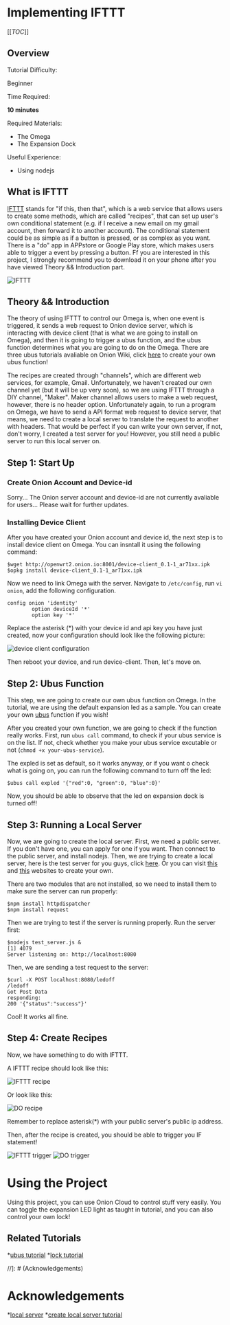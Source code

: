 # Implementing IFTTT

[[_TOC_]]

[//]: # (Overview)

## Overview 

Tutorial Difficulty:

Beginner

Time Required:

**10 minutes**

Required Materials:
* The Omega
* The Expansion Dock

Useful Experience:
* Using nodejs

[//]: # (What is IFTTT)

## What is IFTTT

[IFTTT](https://en.wikipedia.org/wiki/IFTTT) stands for "if this, then that", which is a web service that allows users to create some methods, which are called "recipes", that can set up user's own conditional statement (e.g. if I receive a new email on my gmail account, then forward it to another account). The conditional statement could be as simple as if a button is pressed, or as complex as you want. There is a "do" app in APPstore or Google Play store, which makes users able to trigger a event by pressing a button. Ff you are interested in this project, I strongly recommend you to download it on your phone after you have viewed Theory && Introduction part. 

![IFTTT](http://marketingland.com/wp-content/ml-loads/2012/09/ifttt-logo.jpg)

[//]: # (Theory && Introduction)

## Theory && Introduction

The theory of using IFTTT to control our Omega is, when one event is triggered, it sends a web request to Onion device server, which is interacting with device client (that is what we are going to install on Omega), and then it is going to trigger a ubus function, and the ubus function determines what you are going to do on the Omega. There are three ubus tutorials avaliable on Onion Wiki, click [here](https://wiki.onion.io/Tutorials/OpenWRT%20Tutorials/UBUS_Tutorial/Part1_Ubus_Intro) to create your own ubus function!

The recipes are created through "channels", which are different web services, for example, Gmail. Unfortunately, we haven't created our own channel yet (but it will be up very soon), so we are using IFTTT through a DIY channel, "Maker". Maker channel allows users to make a web request, however, there is no header option. Unfortunately again, to run a program on Omega, we have to send a API format web request to device server, that means, we need to create a local server to translate the request to another with headers. That would be perfect if you can write your own server, if not, don't worry, I created a test server for you! However, you still need a public server to run this local server on.

[//]: # (The Steps)

## Step 1: Start Up

### Create Onion Account and Device-id

Sorry... The Onion server account and device-id are not currently avaliable for users... Please wait for further updates.

### Installing Device Client

After you have created your Onion account and device id, the next step is to install device client on Omega. You can insntall it using the following command:

```
$wget http://openwrt2.onion.io:8001/device-client_0.1-1_ar71xx.ipk
$opkg install device-client_0.1-1_ar71xx.ipk
```
Now we need to link Omega with the server. Navigate to `/etc/config`, run `vi onion`, add the following configuration.

```
config onion 'identity'
        option deviceId '*'
        option key '*'
```
Replace the asterisk (*) with your device id and api key you have just created, now your configuration should look like the following picture:

![device client configuration](http://i.imgur.com/55jYJgj.png)

Then reboot your device, and run device-client. Then, let's move on.

[//]: # (Step 2)

## Step 2: Ubus Function

This step, we are going to create our own ubus function on Omega. In the tutorial, we are using the default expansion led as a sample. You can create your own [ubus](https://wiki.onion.io/Tutorials/OpenWRT%20Tutorials/UBUS_Tutorial/Part1_Ubus_Intro) function if you wish!

After you created your own function, we are going to check if the function really works. First, run `ubus call` command, to check if your ubus service is on the list. If not, check whether you make your ubus service excutable or not (`chmod +x your-ubus-service`).

The expled is set as default, so it works anyway, or if you want o check what is going on, you can run the following command to turn off the led:

```
$ubus call expled '{"red":0, "green":0, "blue":0}'
```
Now, you should be able to observe that the led on expansion dock is turned off!

[//]: # (Step 3)

## Step 3: Running a Local Server

Now, we are going to create the local server. First, we need a public server. If you don't have one, you can apply for one if you want. Then connect to the public server, and install nodejs. Then, we are trying to create a local server, here is the test server for you guys, click [here](https://github.com/xyorever/local_server). Or you can visit [this](http://blog.modulus.io/build-your-first-http-server-in-nodejs) and [this](http://blog.modulus.io/node.js-tutorial-how-to-use-request-module) websites to create your own.

There are two modules that are not installed, so we need to install them to make sure the server can run properly:

```
$npm install httpdispatcher 
$npm install request
```

Then we are trying to test if the server is running properly. Run the server first:

```
$nodejs test_server.js &
[1] 4079
Server listening on: http://localhost:8080
```
Then, we are sending a test request to the server:
```
$curl -X POST localhost:8080/ledoff
/ledoff
Got Post Data
responding: 
200 '{"status":"success"}'
```
Cool! It works all fine.

[//]: # (Step 4)

## Step 4: Create Recipes
Now, we have something to do with IFTTT.

A IFTTT recipe should look like this:

![IFTTT recipe](http://i.imgur.com/Em0UMPO.png)

Or look like this:

![DO recipe](http://i.imgur.com/W0YJmWs.png?1)

Remember to replace asterisk(*) with your  public server's public ip address.

Then, after the recipe is created, you should be able to trigger you IF statement!

![IFTTT trigger](http://i.imgur.com/tWmNdpU.png)
![DO trigger](http://i.imgur.com/CT5xTSu.png?1)

[//]: # (Using the Project)

# Using the Project

Using this project, you can use Onion Cloud to control stuff very easily. You can toggle the expansion LED light as taught in tutorial, and you can also control your own lock!

## Related Tutorials

*[ubus tutorial](https://wiki.onion.io/Tutorials/OpenWRT%20Tutorials/UBUS_Tutorial/Part1_Ubus_Intro)
*[lock tutorial](https://wiki.onion.io/Projects/Using-Omega-As-Remote-Lock)

//]: # (Acknowledgements)

# Acknowledgements

*[local server](https://github.com/xyorever/local_server)
*[create local server tutorial](http://blog.modulus.io/node.js-tutorial-how-to-use-request-module)
